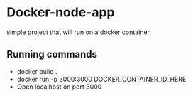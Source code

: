 # Docker-node-app
simple project that will run on a docker container
## Running commands
 - docker build .
 - docker run -p 3000:3000 DOCKER_CONTAINER_ID_HERE
 - Open localhost on port 3000
